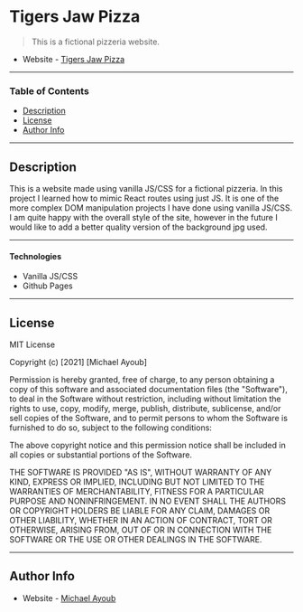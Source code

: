 # Tigers Jaw Pizza

> This is a fictional pizzeria website.

- Website - [Tigers Jaw Pizza](https://maudeone.github.io/tigersjaw-pizza/)

---

### Table of Contents

- [Description](#description)
- [License](#license)
- [Author Info](#author-info)

---

## Description

This is a website made using vanilla JS/CSS for a fictional pizzeria. In this project I learned how to mimic React routes using just JS. It is one of the more complex DOM manipulation projects I have done using vanilla JS/CSS. I am quite happy with the overall style of the site, however in the future I would like to add a better quality version of the background jpg used.

---

#### Technologies

- Vanilla JS/CSS
- Github Pages

---

## License

MIT License

Copyright (c) [2021] [Michael Ayoub]

Permission is hereby granted, free of charge, to any person obtaining a copy
of this software and associated documentation files (the "Software"), to deal
in the Software without restriction, including without limitation the rights
to use, copy, modify, merge, publish, distribute, sublicense, and/or sell
copies of the Software, and to permit persons to whom the Software is
furnished to do so, subject to the following conditions:

The above copyright notice and this permission notice shall be included in all
copies or substantial portions of the Software.

THE SOFTWARE IS PROVIDED "AS IS", WITHOUT WARRANTY OF ANY KIND, EXPRESS OR
IMPLIED, INCLUDING BUT NOT LIMITED TO THE WARRANTIES OF MERCHANTABILITY,
FITNESS FOR A PARTICULAR PURPOSE AND NONINFRINGEMENT. IN NO EVENT SHALL THE
AUTHORS OR COPYRIGHT HOLDERS BE LIABLE FOR ANY CLAIM, DAMAGES OR OTHER
LIABILITY, WHETHER IN AN ACTION OF CONTRACT, TORT OR OTHERWISE, ARISING FROM,
OUT OF OR IN CONNECTION WITH THE SOFTWARE OR THE USE OR OTHER DEALINGS IN THE
SOFTWARE.

---

## Author Info

- Website - [Michael Ayoub](https://maudeone.github.io/portfolio-app/)